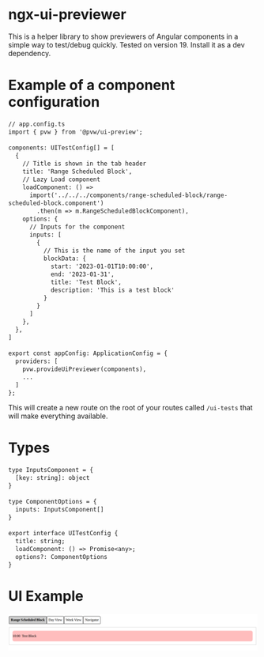 # ngx-ui-previewer

This is a helper library to show previewers of Angular components in a simple way to test/debug quickly. Tested on version 19.
Install it as a dev dependency.

# Example of a component configuration
```
// app.config.ts
import { pvw } from '@pvw/ui-preview';

components: UITestConfig[] = [
  {
    // Title is shown in the tab header
    title: 'Range Scheduled Block',
    // Lazy Load component
    loadComponent: () =>
      import('../../../components/range-scheduled-block/range-scheduled-block.component')
        .then(m => m.RangeScheduledBlockComponent),
    options: {
      // Inputs for the component
      inputs: [
        {
          // This is the name of the input you set
          blockData: {
            start: '2023-01-01T10:00:00',
            end: '2023-01-31',
            title: 'Test Block',
            description: 'This is a test block'
          }
        }
      ]
    },
  },
]

export const appConfig: ApplicationConfig = {
  providers: [
    pvw.provideUiPreviewer(components),
    ...
  ]
};
```

This will create a new route on the root of your routes called `/ui-tests` that will make everything available.

# Types

```
type InputsComponent = {
  [key: string]: object
}

type ComponentOptions = {
  inputs: InputsComponent[]
}

export interface UITestConfig {
  title: string;
  loadComponent: () => Promise<any>;
  options?: ComponentOptions
}
```

# UI Example

![UI Example](./projects/preview/src/print_example.png "UI Example")
